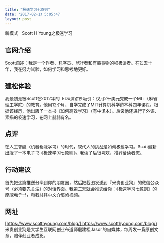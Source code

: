 ```yaml
---
title: "极速学习七原则"
date: '2017-02-13 5:05:47'
layout: post
---
```

新模式：Scott H Young之极速学习  
## 官网介绍  
Scott自述：我是一个作者、程序员、旅行者和有趣事物的积极读者。在过去十年，我在努力试验，如何学习和思考地更好。  
## 建松体验  
我最初是被Scott在2012年的TEDx演讲所吸引：仅用2千美元完成一个MIT（麻省理工学院）的教育。他用12个月，自学完成了MIT计算机科学的本科四年课程。根据该经历，他出版了一本书《如何高效学习》（有中译本）。后来他还进行了外语、素描的极速学习，在网上赫赫有名。  
## 点评  
在人工智能（机器也能学习）的时代，现代人的挑战是如何极速学习。Scott最新出版了一本电子书《极速学习七原则》。我读了后很喜欢，推荐给读者您。  
## 行动建议  
首先把这篇推送分享到你的朋友圈，然后把截图发送到『米贵创业狗』的微信公众号（必须要先关注）的对话界面。我第二天就会推送给你：《极速学习七原则》的原版电子书，和我对其中文介绍的视频。  
## 网址  
[https://www.scotthyoung.com/blog/](https://www.scotthyoung.com/blog/)  
米贵创业狗是大学生互联网创业布道师殷建松Jason的自媒体，每周发一篇原创文章，陪伴创业者成长。
